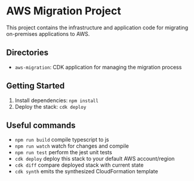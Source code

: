 # AWS Migration Project

This project contains the infrastructure and application code for migrating on-premises applications to AWS.

## Directories
- `aws-migration`: CDK application for managing the migration process

## Getting Started
1. Install dependencies: `npm install`
2. Deploy the stack: `cdk deploy`

## Useful commands
- `npm run build` compile typescript to js
- `npm run watch` watch for changes and compile
- `npm run test` perform the jest unit tests
- `cdk deploy` deploy this stack to your default AWS account/region
- `cdk diff` compare deployed stack with current state
- `cdk synth` emits the synthesized CloudFormation template